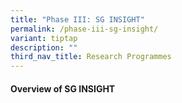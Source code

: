 ```yaml
---
title: "Phase III: SG INSIGHT"
permalink: /phase-iii-sg-insight/
variant: tiptap
description: ""
third_nav_title: Research Programmes
---
```

<h4><strong>Overview of SG INSIGHT</strong></h4>
<p></p>